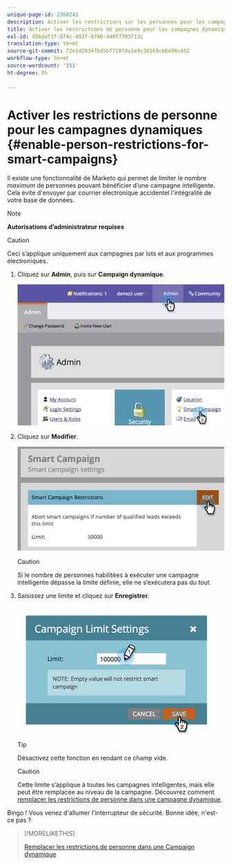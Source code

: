 ```yaml
---
unique-page-id: 2360243
description: Activer les restrictions sur les personnes pour les campagnes dynamiques - Docs Marketo - Documentation sur les produits
title: Activer les restrictions de personne pour les campagnes dynamiques
exl-id: 45bdaf3f-874c-493f-9746-440f7703713c
translation-type: tm+mt
source-git-commit: 72e1d29347bd5b77107da1e9c30169cb6490c432
workflow-type: tm+mt
source-wordcount: '151'
ht-degree: 0%

---
```


# Activer les restrictions de personne pour les campagnes dynamiques {#enable-person-restrictions-for-smart-campaigns}

Il existe une fonctionnalité de Marketo qui permet de limiter le nombre _maximum_ de personnes pouvant bénéficier d’une campagne intelligente. Cela évite d&#39;envoyer par courrier électronique accidentel l&#39;intégralité de votre base de données.

>[!NOTE]
>
>**Autorisations d’administrateur requises**

>[!CAUTION]
>
>Ceci s’applique uniquement aux campagnes par lots et aux programmes électroniques.

1. Cliquez sur **Admin**, puis sur **Campaign dynamique**.

   ![](assets/image2014-9-18-15-3a58-3a29.png)

1. Cliquez sur **Modifier**.

   ![](assets/image2014-9-18-15-3a59-3a7.png)

   >[!CAUTION]
   >
   >Si le nombre de personnes habilitées à exécuter une campagne intelligente dépasse la limite définie, elle ne s’exécutera pas du tout.

1. Saisissez une limite et cliquez sur **Enregistrer**.

   ![](assets/image2014-9-18-15-3a59-3a56.png)

   >[!TIP]
   >
   >Désactivez cette fonction en rendant ce champ vide.

   >[!CAUTION]
   >
   >Cette limite s’applique à toutes les campagnes intelligentes, mais elle peut être remplacée au niveau de la campagne. Découvrez comment [remplacer les restrictions de personne dans une campagne dynamique](/help/marketo/product-docs/core-marketo-concepts/smart-campaigns/using-smart-campaigns/override-person-restrictions-in-a-smart-campaign.md).

Bingo ! Vous venez d&#39;allumer l&#39;interrupteur de sécurité. Bonne idée, n&#39;est-ce pas ?

>[!MORELIKETHIS]
>
>[Remplacer les restrictions de personne dans une Campaign dynamique](/help/marketo/product-docs/core-marketo-concepts/smart-campaigns/using-smart-campaigns/override-person-restrictions-in-a-smart-campaign.md)
